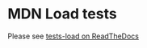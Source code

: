 # MDN Load tests

Please see [tests-load on ReadTheDocs](http://kuma.readthedocs.org/en/latest/tests-load.html)
